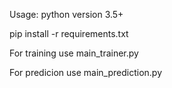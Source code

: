 Usage:
python version 3.5+

pip install -r requirements.txt


For training use
main_trainer.py

For predicion use 
main_prediction.py
